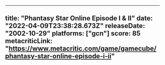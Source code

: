 
---
title: "Phantasy Star Online Episode I & II"
date: "2022-04-09T23:38:28.673Z"
releaseDate: "2002-10-29"
platforms: ["gcn"]
score: 85
metacriticLink: "https://www.metacritic.com/game/gamecube/phantasy-star-online-episode-i-ii"
---
